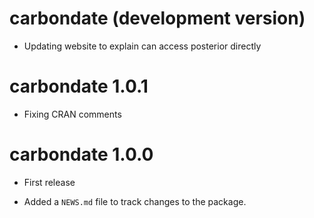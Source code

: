 # carbondate (development version)

* Updating website to explain can access posterior directly 

# carbondate 1.0.1

* Fixing CRAN comments 

# carbondate 1.0.0

* First release

* Added a `NEWS.md` file to track changes to the package.
